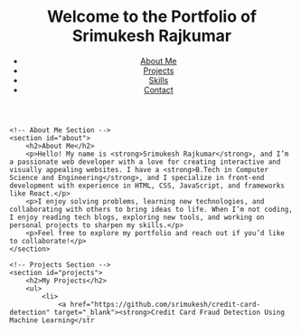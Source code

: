 <!DOCTYPE html>
<html lang="en">
<head>
    <meta charset="UTF-8">
    <meta name="viewport" content="width=device-width, initial-scale=1.0">
    <title>Srimukesh Rajkumar | Portfolio</title>
</head>
<body>
    <!-- Header Section -->
    <header>
        <h1>Welcome to the Portfolio of <strong>Srimukesh Rajkumar</strong></h1>
        <nav>
            <ul>
                <li><a href="#about">About Me</a></li>
                <li><a href="#projects">Projects</a></li>
                <li><a href="#skills">Skills</a></li>
                <li><a href="#contact">Contact</a></li>
            </ul>
        </nav>
    </header>

    <!-- About Me Section -->
    <section id="about">
        <h2>About Me</h2>
        <p>Hello! My name is <strong>Srimukesh Rajkumar</strong>, and I’m a passionate web developer with a love for creating interactive and visually appealing websites. I have a <strong>B.Tech in Computer Science and Engineering</strong>, and I specialize in front-end development with experience in HTML, CSS, JavaScript, and frameworks like React.</p>
        <p>I enjoy solving problems, learning new technologies, and collaborating with others to bring ideas to life. When I’m not coding, I enjoy reading tech blogs, exploring new tools, and working on personal projects to sharpen my skills.</p>
        <p>Feel free to explore my portfolio and reach out if you’d like to collaborate!</p>
    </section>

    <!-- Projects Section -->
    <section id="projects">
        <h2>My Projects</h2>
        <ul>
            <li>
                <a href="https://github.com/srimukesh/credit-card-detection" target="_blank"><strong>Credit Card Fraud Detection Using Machine Learning</str
